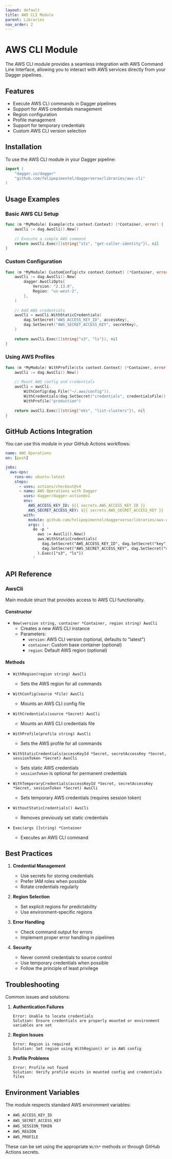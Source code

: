 ```yaml
---
layout: default
title: AWS CLI Module
parent: Libraries
nav_order: 2
---
```


# AWS CLI Module

The AWS CLI module provides a seamless integration with AWS Command Line Interface, allowing you to interact with AWS services directly from your Dagger pipelines.

## Features

- Execute AWS CLI commands in Dagger pipelines
- Support for AWS credentials management
- Region configuration
- Profile management
- Support for temporary credentials
- Custom AWS CLI version selection

## Installation

To use the AWS CLI module in your Dagger pipeline:

```go
import (
    "dagger.io/dagger"
    "github.com/felipepimentel/daggerverse/libraries/aws-cli"
)
```

## Usage Examples

### Basic AWS CLI Setup

```go
func (m *MyModule) Example(ctx context.Context) (*Container, error) {
    awsCli := dag.AwsCli().New()
    
    // Execute a simple AWS command
    return awsCli.Exec([]string{"sts", "get-caller-identity"}), nil
}
```

### Custom Configuration

```go
func (m *MyModule) CustomConfig(ctx context.Context) (*Container, error) {
    awsCli := dag.AwsCli().New(
        dagger.AwsCliOpts{
            Version: "2.13.0",
            Region: "us-west-2",
        },
    )
    
    // Add AWS credentials
    awsCli = awsCli.WithStaticCredentials(
        dag.SetSecret("AWS_ACCESS_KEY_ID", accessKey),
        dag.SetSecret("AWS_SECRET_ACCESS_KEY", secretKey),
    )
    
    return awsCli.Exec([]string{"s3", "ls"}), nil
}
```

### Using AWS Profiles

```go
func (m *MyModule) WithProfile(ctx context.Context) (*Container, error) {
    awsCli := dag.AwsCli().New()
    
    // Mount AWS config and credentials
    awsCli = awsCli.
        WithConfig(dag.File("~/.aws/config")).
        WithCredentials(dag.SetSecret("credentials", credentialsFile)).
        WithProfile("production")
    
    return awsCli.Exec([]string{"eks", "list-clusters"}), nil
}
```

## GitHub Actions Integration

You can use this module in your GitHub Actions workflows:

```yaml
name: AWS Operations
on: [push]

jobs:
  aws-ops:
    runs-on: ubuntu-latest
    steps:
      - uses: actions/checkout@v4
      - name: AWS Operations with Dagger
        uses: dagger/dagger-action@v1
        env:
          AWS_ACCESS_KEY_ID: ${{ secrets.AWS_ACCESS_KEY_ID }}
          AWS_SECRET_ACCESS_KEY: ${{ secrets.AWS_SECRET_ACCESS_KEY }}
        with:
          module: github.com/felipepimentel/daggerverse/libraries/aws-cli
          args: |
            do -p '
              aws := AwsCli().New()
              aws.WithStaticCredentials(
                dag.SetSecret("AWS_ACCESS_KEY_ID", dag.SetSecret("key", AWS_ACCESS_KEY_ID)),
                dag.SetSecret("AWS_SECRET_ACCESS_KEY", dag.SetSecret("secret", AWS_SECRET_ACCESS_KEY)),
              ).Exec(["s3", "ls"])
            '
```

## API Reference

### AwsCli

Main module struct that provides access to AWS CLI functionality.

#### Constructor

- `New(version string, container *Container, region string) AwsCli`
  - Creates a new AWS CLI instance
  - Parameters:
    - `version`: AWS CLI version (optional, defaults to "latest")
    - `container`: Custom base container (optional)
    - `region`: Default AWS region (optional)

#### Methods

- `WithRegion(region string) AwsCli`
  - Sets the AWS region for all commands
  
- `WithConfig(source *File) AwsCli`
  - Mounts an AWS CLI config file
  
- `WithCredentials(source *Secret) AwsCli`
  - Mounts an AWS CLI credentials file
  
- `WithProfile(profile string) AwsCli`
  - Sets the AWS profile for all commands
  
- `WithStaticCredentials(accessKeyId *Secret, secretAccessKey *Secret, sessionToken *Secret) AwsCli`
  - Sets static AWS credentials
  - `sessionToken` is optional for permanent credentials
  
- `WithTemporaryCredentials(accessKeyId *Secret, secretAccessKey *Secret, sessionToken *Secret) AwsCli`
  - Sets temporary AWS credentials (requires session token)
  
- `WithoutStaticCredentials() AwsCli`
  - Removes previously set static credentials
  
- `Exec(args []string) *Container`
  - Executes an AWS CLI command

## Best Practices

1. **Credential Management**
   - Use secrets for storing credentials
   - Prefer IAM roles when possible
   - Rotate credentials regularly

2. **Region Selection**
   - Set explicit regions for predictability
   - Use environment-specific regions

3. **Error Handling**
   - Check command output for errors
   - Implement proper error handling in pipelines

4. **Security**
   - Never commit credentials to source control
   - Use temporary credentials when possible
   - Follow the principle of least privilege

## Troubleshooting

Common issues and solutions:

1. **Authentication Failures**
   ```
   Error: Unable to locate credentials
   Solution: Ensure credentials are properly mounted or environment variables are set
   ```

2. **Region Issues**
   ```
   Error: Region is required
   Solution: Set region using WithRegion() or in AWS config
   ```

3. **Profile Problems**
   ```
   Error: Profile not found
   Solution: Verify profile exists in mounted config and credentials files
   ```

## Environment Variables

The module respects standard AWS environment variables:

- `AWS_ACCESS_KEY_ID`
- `AWS_SECRET_ACCESS_KEY`
- `AWS_SESSION_TOKEN`
- `AWS_REGION`
- `AWS_PROFILE`

These can be set using the appropriate `With*` methods or through GitHub Actions secrets. 